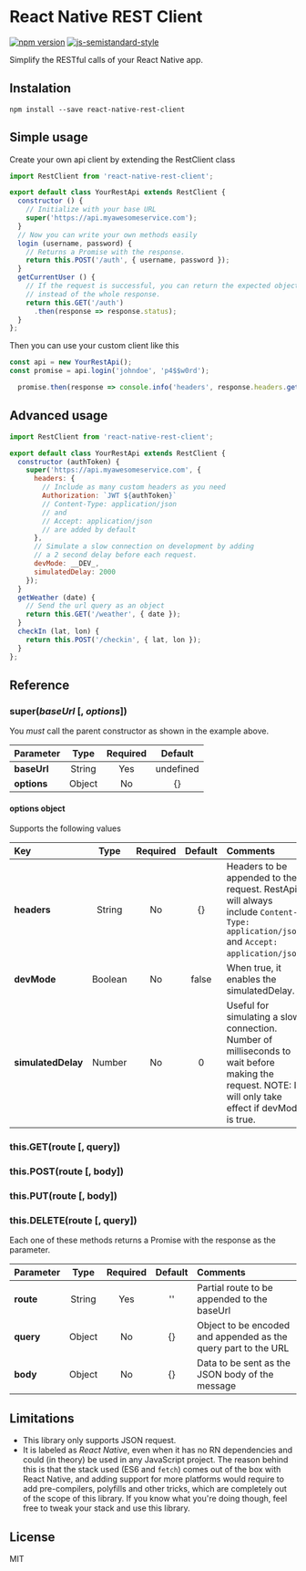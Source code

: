 # React Native REST Client

[![npm version](https://badge.fury.io/js/react-native-rest-client.svg)](https://badge.fury.io/js/react-native-rest-client)
[![js-semistandard-style](https://img.shields.io/badge/code%20style-semistandard-brightgreen.svg?style=flat-square)](https://github.com/Flet/semistandard)

Simplify the RESTful calls of your React Native app.

## Instalation

```
npm install --save react-native-rest-client
```

## Simple usage

Create your own api client by extending the RestClient class

```javascript
import RestClient from 'react-native-rest-client';

export default class YourRestApi extends RestClient {
  constructor () {
    // Initialize with your base URL
    super('https://api.myawesomeservice.com');
  }
  // Now you can write your own methods easily
  login (username, password) {
    // Returns a Promise with the response.
    return this.POST('/auth', { username, password });
  }
  getCurrentUser () {
    // If the request is successful, you can return the expected object
    // instead of the whole response.
    return this.GET('/auth')
      .then(response => response.status);
  }
};
```

Then you can use your custom client like this

```javascript
const api = new YourRestApi();
const promise = api.login('johndoe', 'p4$$w0rd');

  promise.then(response => console.info('headers', response.headers.get('Authorization'))); // response header
```

## Advanced usage

```javascript
import RestClient from 'react-native-rest-client';

export default class YourRestApi extends RestClient {
  constructor (authToken) {
    super('https://api.myawesomeservice.com', {
      headers: {
        // Include as many custom headers as you need
        Authorization: `JWT ${authToken}`
        // Content-Type: application/json
        // and
        // Accept: application/json
        // are added by default
      },
      // Simulate a slow connection on development by adding
      // a 2 second delay before each request.
      devMode: __DEV_,
      simulatedDelay: 2000
    });
  }
  getWeather (date) {
    // Send the url query as an object
    return this.GET('/weather', { date });
  }
  checkIn (lat, lon) {
    return this.POST('/checkin', { lat, lon });
  }
};
```

## Reference

### super(_baseUrl_ [, _options_])

You _must_ call the parent constructor as shown in the example above.

| Parameter   |  Type  | Required |  Default  |
|:------------|:------:|:--------:|:---------:|
| **baseUrl** | String |    Yes   | undefined |
| **options** | Object |    No    |     {}    |

#### options object

Supports the following values

|       Key          |   Type  | Required | Default |                                                                                                                                           Comments                                                                                                                                          |
|:-------------------|:-------:|:--------:|:-------:|:--------------------------------------------------------------------------------------------------------------------------------------------------------------------------------------------------------------------------------------------------------------------------------------------|
| **headers**        | String  |    No    |    {}   | Headers to be appended to the request. RestApi will always include `Content-Type: application/json` and `Accept: application/json`.                                                                                                                                                         |
| **devMode**        | Boolean |    No    |  false  | When true, it enables the simulatedDelay.
| **simulatedDelay** | Number  |    No    |    0    | Useful for simulating a slow connection. Number of milliseconds to wait before making the request. NOTE: It will only take effect if devMode is true.

### this.GET(route [, query])
### this.POST(route [, body])
### this.PUT(route [, body])
### this.DELETE(route [, query])

Each one of these methods returns a Promise with the response as the parameter.

|  Parameter |  Type  | Required | Default |                            Comments                            |
|:-----------|:------:|:--------:|:-------:|:---------------------------------------------------------------|
| **route**  | String |    Yes   |    ''   | Partial route to be appended to the baseUrl                    |
| **query**  | Object |    No    |    {}   | Object to be encoded and appended as the query part to the URL |
| **body**   | Object |    No    |    {}   | Data to be sent as the JSON body of the message                |

## Limitations

* This library only supports JSON request.
* It is labeled as _React Native_, even when it has no RN dependencies and could (in theory)
be used in any JavaScript project. The reason behind this is that the stack used (ES6 and
`fetch`) comes out of the box with React Native, and
adding support for more platforms would require to add pre-compilers, polyfills and other
tricks, which are completely out of the scope of this library. If you know what you're
doing though, feel free to tweak your stack and use this library.

## License

MIT